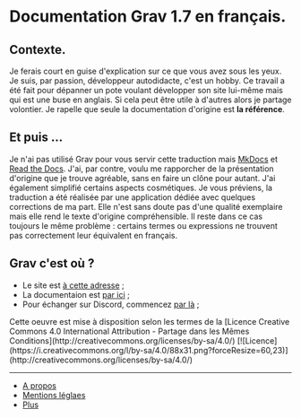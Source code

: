 # Documentation Grav 1.7 en français.

## Contexte.

Je ferais court en guise d'explication sur ce que vous avez sous les yeux. 
Je suis, par passion, développeur autodidacte, c'est un hobby.
Ce travail a été fait pour dépanner un pote voulant développer son site lui-même
mais qui est une buse en anglais. 
Si cela peut être utile à d'autres alors je partage volontier.
Je rapelle que seule la documentation d'origine est **la référence**.

## Et puis ...

Je n'ai pas utilisé Grav pour vous servir cette traduction mais [MkDocs](https://www.mkdocs.org/) et [Read the Docs](https://about.readthedocs.com/). 
J'ai, par contre, voulu me rapporcher de la présentation d'origine que je trouve agréable, sans en faire un clône pour autant. 
J'ai également simplifié certains aspects cosmétiques.
Je vous préviens, la traduction a été réalisée par une application dédiée avec quelques corrections de ma part.
Elle n'est sans doute pas d'une qualité exemplaire mais elle rend le texte 
d'origine compréhensible.
Il reste dans ce cas toujours le même problème : certains termes ou expressions ne trouvent pas correctement leur équivalent en français.

## Grav c'est où ?

* Le site est [à cette adresse](https://getgarv.org) ;
* La documentaion est [par ici](https://learn.getgrav.org/17) ;
* Pour échanger sur Discord, commencez [par là](https://getgrav.org/discord) ;

<span class="pluspetit">
Cette oeuvre est mise à disposition selon les termes de la [Licence Creative Commons 4.0 International Attribution - Partage dans les Mêmes Conditions](http://creativecommons.org/licenses/by-sa/4.0/)
[![Licence](https://i.creativecommons.org/l/by-sa/4.0/88x31.png?forceResize=60,23)](http://creativecommons.org/licenses/by-sa/4.0/)
</span>

***

<div id="mention" class="pluspetit">
<ul>
   <li><a href="./a-propos">A propos</a></li>
   <li><a href="./mentions-legales">Mentions léglaes</a></li>
   <li><a href="./page-en-construction.html">Plus</a></li>
</ul>   
</div>

